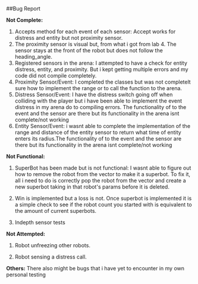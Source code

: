 ##Bug Report

**Not Complete:**
1. Accepts method for each event of each sensor:
	Accept works for distress and entity but not proximity sensor.
2. The proximity sensor is visual but, from what i got from lab 4. The
	sensor stays at the front of the robot but does not follow the 
	heading_angle.
3. Registered sensors in the arena:
	I attempted to have a check for entity distress, entity, and proximity. But 
	i kept getting multiple errors and my code did not compile completely.
4. Proximity Sensor/Event:
	I completed the classes but was not completelt sure how to implement the range or
	to call the function to the arena.
5. Distress Sensor/Event:
	I have the distress switch going off when colliding with the player but i have been able to
	implement the event distress in my arena do to compiling errors. The functionality of to the 
	event and the sensor are there but its functionality in the arena isnt complete/not working
6. Entity Sensor/Event:
	i wasnt able to complete the implementation of the range and distance of the entity sensor to
	return what time of entity enters its radius.The functionality of to the 
	event and the sensor are there but its functionality in the arena isnt complete/not working

**Not Functional:**
1. SuperBot has been made but is not functional:
	I wasnt able to figure out how to remove the robot from the vector to make it a superbot.
	To fix it, all i need to do is correctly pop the robot from the vector and create a new 
	superbot taking in that robot's params before it is deleted.
2. Win is implemented but a loss is not.
	Once superbot is implemented it is a simple check to see if the robot count you started with
	is equivalent to the amount of current superbots.

3. Indepth sensor tests


**Not Attempted:**
1. Robot unfreezing other robots.

2. Robot sensing a distress call.


**Others:**
There also might be bugs that i have yet to encounter in my own personal testing
